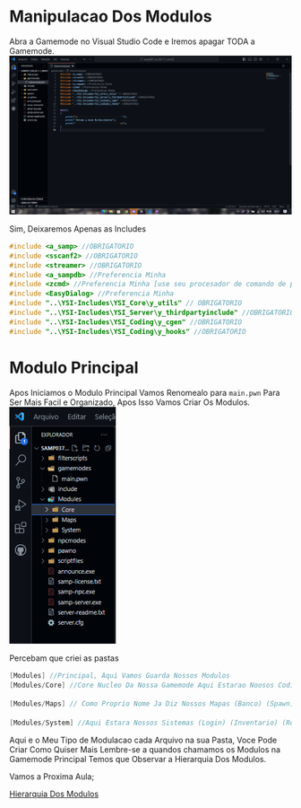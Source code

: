 # Manipulacao Dos Modulos


Abra a Gamemode no Visual Studio Code e Iremos apagar TODA a Gamemode.
![Gamemode E Includes Necessarias](../Imagens/Gamemode3.png)

Sim, Deixaremos Apenas as Includes 

```c
#include <a_samp> //OBRIGATORIO
#include <sscanf2> //OBRIGATORIO
#include <streamer> //OBRIGATORIO
#include <a_sampdb> //Preferencia Minha
#include <zcmd> //Preferencia Minha [use seu procesador de comando de preferencia]
#include <EasyDialog> //Preferencia Minha
#include "..\YSI-Includes\YSI_Core\y_utils" // OBRIGATORIO
#include "..\YSI-Includes\YSI_Server\y_thirdpartyinclude" //OBRIGATORIO
#include "..\YSI-Includes\YSI_Coding\y_cgen" //OBRIGATORIO
#include "..\YSI-Includes\YSI_Coding\y_hooks" //OBRIGATORIO
```

# Modulo Principal

Apos Iniciamos o Modulo Principal Vamos Renomealo para `main.pwn` Para Ser Mais Facil e Organizado, Apos Isso Vamos Criar Os Modulos.
![Criacao Dos Modulos](../Imagens/Gamemode4.png)

Percebam que criei as pastas
```c
[Modules] //Principal, Aqui Vamos Guarda Nossos Modulos
[Modules/Core] //Core Nucleo Da Nossa Gamemode Aqui Estarao Noosos Codigos Internos(Variaveis) (Stocks) (Macros) (Defines)

[Modules/Maps] // Como Proprio Nome Ja Diz Nossos Mapas (Banco) (Spawn) (Loja1) (Prefeitura)

[Modules/System] //Aqui Estara Nossos Sistemas (Login) (Inventario) (Rodape) (Velocimetro)
```

Aqui e o Meu Tipo de Modulacao cada Arquivo na sua Pasta, Voce Pode Criar Como Quiser Mais Lembre-se a quandos chamamos os Modulos na Gamemode Principal Temos que Observar a Hierarquia Dos Modulos.

Vamos a Proxima Aula;

[Hierarquia Dos Modulos](../Aulas/curso2.md)